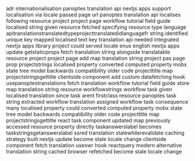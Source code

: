 adr internationalisation panoptes translation api nextjs apps support localisation via locale passed page url panoptes translation api localises following resource project project page workflow tutorial field guide localised string given resource fetched specifying resource type language apitranslationstranslatedtypeprojecttranslatedidlanguagefr string identified unique key mapped localised text key translation api needed integrated nextjs apps library project could served locale enus english nextjs apps update getstaticprops fetch translation string alongside translatable resource project project page add map translation string project pas page prop projectstrings localised property converted computed property mobx state tree model backwards compatibility older code projecttitle map projectstringsgettitle clientside component add custom datafetching hook usepanoptestranslations fetch translation workflow tutorial field guide store map translation string resource workflowstrings workflow task given localised translation since task arent firstclass resource panoptes task string extracted workflow translation assigned workflow task consequence many localised property could converted computed property mobx state tree model backwards compatibility older code projecttitle map projectstringsgettitle react task component updated map previously accessed resource property directly taskanswerslabel becomes taskstringsgetanswerslabel ssred translation stalewhilerevalidate caching strategy built nextjs update become stale locale change clientside component fetch translation useswr hook reactquery modern alternative translation string cached browser refetched become stale locale change